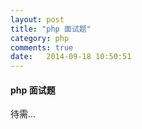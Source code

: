 ```yaml
---
layout: post
title: "php 面试题"
category: php
comments: true
date:   2014-09-18 10:50:51
---
```


#### php 面试题

待需...
